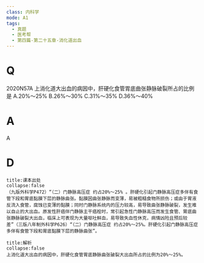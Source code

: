 ```yaml
---
class: 内科学
mode: A1
tags:
  - 真题
  - 医考帮
  - 第四篇-第二十五章-消化道出血
---
```


# Q
2020N57A 上消化道大出血的病因中，肝硬化食管胃底曲张静脉破裂所占的比例是
A.20%～25%
B.26%～30%
C.31%～35%
D.36%～40%

# A
A
# D
```ad-note
title:课本出处
collapse:false
（九版外科学P472）“（二）门静脉高压症 约占20%～25% 。肝硬化引起门静脉高压症多伴有食管下段和胃底黏膜下层的静脉曲张。黏膜因曲张静脉而变薄，易被粗糙食物所损伤；或由于胃液反流入食管，腐蚀已变薄的黏膜；同时门静脉系统内的压力较高，易导致曲张静脉破裂，发生难以自止的大出血。原发性肝癌伴门静脉主干癌栓时，常引起急性门静脉高压而发生食管、胃底曲张静脉破裂大出血，临床上可表现为大量呕吐鲜血，易导致失血性休克，病情凶险且预后较差”（三版八年制外科学P626）“（二）门静脉高压症 约占20%～25%。肝硬化引起门静脉高压症多伴有食管下段和胃底黏膜下层的静脉曲张”。
```

```ad-summary
title:解析
collapse:false
上消化道大出血的病因中，肝硬化食管胃底静脉曲张破裂大出血所占的比例为20%～25%。
```

